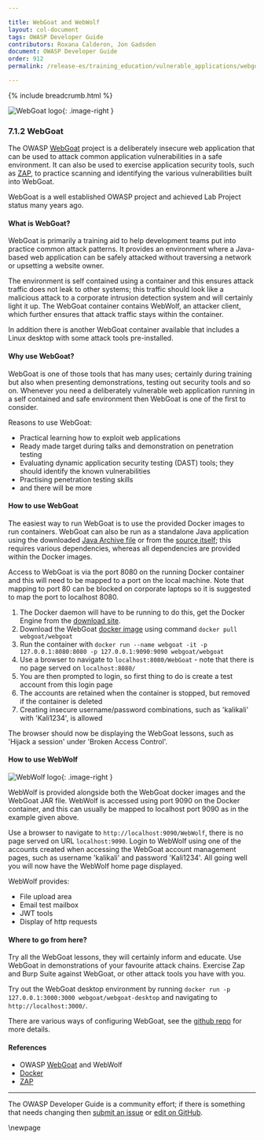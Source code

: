 ```yaml
---

title: WebGoat and WebWolf
layout: col-document
tags: OWASP Developer Guide
contributors: Roxana Calderon, Jon Gadsden
document: OWASP Developer Guide
order: 912
permalink: /release-es/training_education/vulnerable_applications/webgoat/

---
```


{% include breadcrumb.html %}

<style type="text/css">
.image-right {
  height: 180px;
  display: block;
  margin-left: auto;
  margin-right: auto;
  float: right;
}
</style>

![WebGoat logo](../../../../assets/images/logos/webgoat.png "OWASP WebGoat"){: .image-right }

### 7.1.2 WebGoat

The OWASP [WebGoat][webgoat] project is a deliberately insecure web application that can be
used to attack common application vulnerabilities in a safe environment.
It can also be used to exercise application security tools, such as [ZAP][zap], to practice
scanning and identifying the various vulnerabilities built into WebGoat.

WebGoat is a well established OWASP project and achieved Lab Project status many years ago.

#### What is WebGoat?

WebGoat is primarily a training aid to help development teams put into practice common attack patterns.
It provides an environment where a Java-based web application can be safely attacked
without traversing a network or upsetting a website owner.

The environment is self contained using a container and this ensures attack traffic does not leak to other systems;
this traffic should look like a malicious attack to a corporate intrusion detection system and will certainly light it up.
The WebGoat container contains WebWolf, an attacker client,
which further ensures that attack traffic stays within the container.

In addition there is another WebGoat container available that includes a Linux desktop with some attack tools pre-installed.

#### Why use WebGoat?

WebGoat is one of those tools that has many uses; certainly during training but also when presenting demonstrations,
testing out security tools and so on.
Whenever you need a deliberately vulnerable web application running in a self contained and safe environment then
WebGoat is one of the first to consider.

Reasons to use WebGoat:

* Practical learning how to exploit web applications
* Ready made target during talks and demonstration on penetration testing
* Evaluating dynamic application security testing (DAST) tools; they should identify the known vulnerabilities
* Practising penetration testing skills
* and there will be more

#### How to use WebGoat

The easiest way to run WebGoat is to use the provided Docker images to run containers.
WebGoat can also be run as a standalone Java application using the downloaded [Java Archive file][goatreleases]
or from the [source itself][goatreleases];
this requires various dependencies, whereas all dependencies are provided within the Docker images.

Access to WebGoat is via the port 8080 on the running Docker container
and this will need to be mapped to a port on the local machine.
Note that mapping to port 80 can be blocked on corporate laptops so it is suggested to map the port to localhost 8080.

1. The Docker daemon will have to be running to do this, get the Docker Engine from the [download site][dockerinstall].
2. Download the WebGoat [docker image][goatdocker] using command `docker pull webgoat/webgoat`
3. Run the container with `docker run --name webgoat -it -p 127.0.0.1:8080:8080 -p 127.0.0.1:9090:9090 webgoat/webgoat`
4. Use a browser to navigate to `localhost:8080/WebGoat` - note that there is no page served on `localhost:8080/`
5. You are then prompted to login, so first thing to do is create a test account from this login page
6. The accounts are retained when the container is stopped, but removed if the container is deleted
7. Creating insecure username/password combinations, such as 'kalikali' with 'Kali1234', is allowed

The browser should now be displaying the WebGoat lessons, such as 'Hijack a session' under 'Broken Access Control'.

#### How to use WebWolf

![WebWolf logo](../../../../assets/images/logos/webwolf.png "OWASP WebWolf"){: .image-right }

WebWolf is provided alongside both the WebGoat docker images and the WebGoat JAR file.
WebWolf is accessed using port 9090 on the Docker container,
and this can usually be mapped to localhost port 9090 as in the example given above.

Use a browser to navigate to `http://localhost:9090/WebWolf`, there is no page served on URL `localhost:9090`.
Login to WebWolf using one of the accounts created when accessing the WebGoat account management pages,
such as username 'kalikali' and password 'Kali1234'. All going well you will now have the WebWolf home page displayed.

WebWolf provides:

* File upload area
* Email test mailbox
* JWT tools
* Display of http requests

#### Where to go from here?

Try all the WebGoat lessons, they will certainly inform and educate.
Use WebGoat in demonstrations of your favourite attack chains.
Exercise Zap and Burp Suite against WebGoat, or other attack tools you have with you.

Try out the WebGoat desktop environment by running `docker run -p 127.0.0.1:3000:3000 webgoat/webgoat-desktop`
and navigating to `http://localhost:3000/`.

There are various ways of configuring WebGoat, see the [github repo][goatgithub] for more details.

#### References

* OWASP [WebGoat][webgoat] and WebWolf
* [Docker][dockerinstall]
* [ZAP][zap]

----

The OWASP Developer Guide is a community effort; if there is something that needs changing
then [submit an issue][issue090102] or [edit on GitHub][edit090102].

[goatdocker]: https://hub.docker.com/r/webgoat/webgoat
[goatgithub]: https://github.com/WebGoat/WebGoat
[goatreleases]: https://github.com/WebGoat/WebGoat/releases
[dockerinstall]: https://docs.docker.com/engine/install/
[edit090102]: https://github.com/OWASP/www-project-developer-guide/blob/main/draft/09-training-education/01-vulnerable-apps/02-webgoat.md
[issue090102]: https://github.com/OWASP/www-project-developer-guide/issues/new?labels=enhancement&template=request.md&title=Update:%2009-training-education/01-vulnerable-apps/02-webgoat
[webgoat]: https://owasp.org/www-project-webgoat/
[zap]: https://www.zaproxy.org/

\newpage

